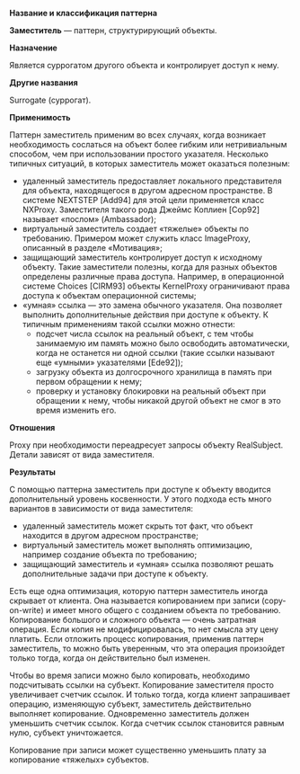 ﻿**Название и классификация паттерна﻿**
 
﻿**Заместитель﻿** — паттерн, структурирующий объекты.
 
﻿**Назначение﻿**
 
Является суррогатом другого объекта и контролирует доступ к нему.

﻿**Другие названия﻿**
 
Surrogate (суррогат).

﻿**Применимость﻿**
 
Паттерн заместитель применим во всех случаях, когда возникает необходимость сослаться на объект более гибким или нетривиальным способом, чем при использовании простого указателя. Несколько типичных ситуаций, в которых заместитель может оказаться полезным:
* удаленный заместитель предоставляет локального представителя для объекта, находящегося в другом адресном пространстве. В системе NEXTSTEP [Add94] для этой цели применяется класс NXProxy. Заместителя такого рода Джеймс Коплиен [Cop92] называет «послом» (Ambassador);
* виртуальный заместитель создает «тяжелые» объекты по требованию. Примером может служить класс ImageProxy, описанный в разделе «Мотивация»;
* защищающий заместитель контролирует доступ к исходному объекту. Такие заместители полезны, когда для разных объектов определены различные права доступа. Например, в операционной системе Choices [CIRM93] объекты KernelProxy ограничивают права доступа к объектам операционной системы;
* «умная» ссылка — это замена обычного указателя. Она позволяет выполнить дополнительные действия при доступе к объекту. К типичным применениям такой ссылки можно отнести:
  - подсчет числа ссылок на реальный объект, с тем чтобы занимаемую им память можно было освободить автоматически, когда не останется
ни одной ссылки (такие ссылки называют еще «умными» указателями [Ede92]);
  - загрузку объекта из долгосрочного хранилища в память при первом обращении к нему;
  - проверку и установку блокировки на реальный объект при обращении к нему, чтобы никакой другой объект не смог в это время изменить его.

﻿**Отношения﻿**
 
Proxy при необходимости переадресует запросы объекту RealSubject. Детали зависят от вида заместителя.

﻿**Результаты﻿**
 
С помощью паттерна заместитель при доступе к объекту вводится дополнительный уровень косвенности. У этого подхода есть много вариантов в зависимости от вида заместителя:
* удаленный заместитель может скрыть тот факт, что объект находится в другом адресном пространстве;
* виртуальный заместитель может выполнять оптимизацию, например создание объекта по требованию;
* защищающий заместитель и «умная» ссылка позволяют решать дополнительные задачи при доступе к объекту.

Есть еще одна оптимизация, которую паттерн заместитель иногда скрывает от клиента. Она называется копированием при записи (copy-on-write) и имеет много общего с созданием объекта по требованию. Копирование большого и сложного объекта — очень затратная операция. Если копия не модифицировалась, то нет смысла эту цену платить. Если отложить процесс
копирования, применив паттерн заместитель, то можно быть уверенным, что эта операция произойдет только тогда, когда он действительно был изменен.

Чтобы во время записи можно было копировать, необходимо подсчитывать ссылки на субъект. Копирование заместителя просто увеличивает счетчик ссылок. И только тогда, когда клиент запрашивает операцию, изменяющую субъект, заместитель действительно выполняет копирование. Одновременно заместитель должен уменьшить счетчик ссылок. Когда счетчик ссылок становится равным нулю, субъект уничтожается.

Копирование при записи может существенно уменьшить плату за копирование «тяжелых» субъектов.
